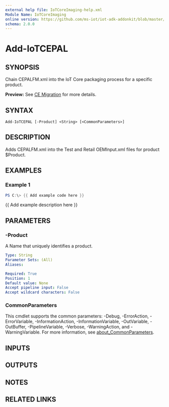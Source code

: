 ```yaml
---
external help file: IoTCoreImaging-help.xml
Module Name: IoTCoreImaging
online version: https://github.com/ms-iot/iot-adk-addonkit/blob/master/Tools/IoTCoreImaging/Docs/Add-IoTCEPAL.md
schema: 2.0.0
---
```


# Add-IoTCEPAL

## SYNOPSIS
Chain CEPALFM.xml into the IoT Core packaging process for a specific product.

**Preview:** See [CE Migration](https://aka.ms/cemigration) for more details.

## SYNTAX

```
Add-IoTCEPAL [-Product] <String> [<CommonParameters>]
```

## DESCRIPTION
Adds CEPALFM.xml into the Test and Retail OEMInput.xml files for product $Product.

## EXAMPLES

### Example 1
```powershell
PS C:\> {{ Add example code here }}
```

{{ Add example description here }}

## PARAMETERS

### -Product
A Name that uniquely identifies a product.

```yaml
Type: String
Parameter Sets: (All)
Aliases:

Required: True
Position: 1
Default value: None
Accept pipeline input: False
Accept wildcard characters: False
```

### CommonParameters
This cmdlet supports the common parameters: -Debug, -ErrorAction, -ErrorVariable, -InformationAction, -InformationVariable, -OutVariable, -OutBuffer, -PipelineVariable, -Verbose, -WarningAction, and -WarningVariable. For more information, see [about_CommonParameters](http://go.microsoft.com/fwlink/?LinkID=113216).

## INPUTS

## OUTPUTS

## NOTES

## RELATED LINKS
